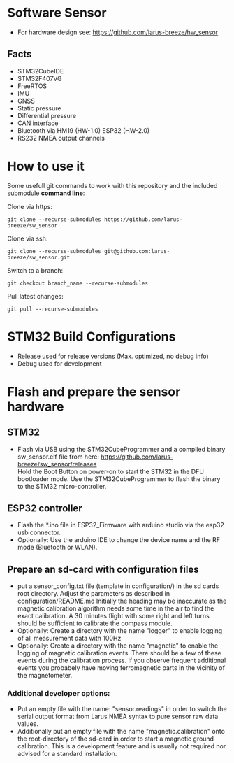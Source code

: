 # Software Sensor
- For hardware design see: https://github.com/larus-breeze/hw_sensor 

## Facts
- STM32CubeIDE
- STM32F407VG
- FreeRTOS
- IMU 
- GNSS 
- Static pressure 
- Differential pressure
- CAN interface
- Bluetooth via HM19 (HW-1.0)  ESP32 (HW-2.0)
- RS232 NMEA output channels

# How to use it
Some usefull git commands to work with this repository and the included submodule **command line**: 

Clone via https:

    git clone --recurse-submodules https://github.com/larus-breeze/sw_sensor
    
Clone via ssh:

    git clone --recurse-submodules git@github.com:larus-breeze/sw_sensor.git

Switch to a branch:

    git checkout branch_name --recurse-submodules
      
Pull latest changes:

    git pull --recurse-submodules  
      
# STM32 Build Configurations
- Release used for release versions (Max. optimized, no debug info)
- Debug used for development

# Flash and prepare the sensor hardware
## STM32
- Flash via USB using the STM32CubeProgrammer and a compiled binary sw_sensor.elf file from here: https://github.com/larus-breeze/sw_sensor/releases  
Hold the Boot Button on power-on to start the STM32 in the DFU bootloader mode.
Use the STM32CubeProgrammer to flash the binary to the STM32 micro-controller.

## ESP32 controller
- Flash the *.ino file in ESP32_Firmware with arduino studio via the esp32 usb connector.
- Optionally: Use the arduino IDE to change the device name and the RF mode (Bluetooth or WLAN).

## Prepare an sd-card with configuration files
- put a sensor_config.txt file (template in configuration/) in the sd cards root directory. Adjust the parameters as described in configuration/README.md
Initially the heading may be inaccurate as the magnetic calibration algorithm needs some time in the air to find the exact calibration. 
A 30 minutes flight with some right and left turns should be sufficient to calibrate the compass module. 
- Optionally: Create a directory with the name "logger" to enable logging of all measurement data with 100Hz
- Optionally: Create a directory with the name "magnetic" to enable the logging of magnetic calibration events. 
There should be a few of these events during the calibration process. 
If you observe frequent additional events you probabely have moving ferromagnetic parts in the vicinity of the magnetometer.

### Additional developer options:
- Put an empty file with the name: "sensor.readings" in order to switch the serial output format from Larus NMEA syntax to pure sensor raw data values.
- Additionally put an empty file with the name "magnetic.calibration" onto the root-directory of the sd-card in order to start a magnetic ground calibration. 
This is a development feature and is usually not required nor advised for a standard installation. 

